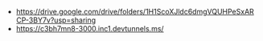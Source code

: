 - https://drive.google.com/drive/folders/1H1ScoXJldc6dmgVQUHPeSxARCP-3BY7v?usp=sharing
- https://c3bh7mn8-3000.inc1.devtunnels.ms/
